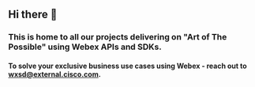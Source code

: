 ## Hi there 👋
### This is home to all our projects delivering on "Art of The Possible" using Webex APIs and SDKs. 

#### To solve your exclusive business use cases using Webex - reach out to wxsd@external.cisco.com.
